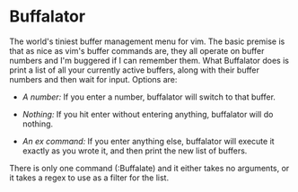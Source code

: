 # Buffalator

The world's tiniest buffer management menu for vim. The basic premise is that
as nice as vim's buffer commands are, they all operate on buffer numbers and I'm
buggered if I can remember them. What Buffalator does is print a list of all
your currently active buffers, along with their buffer numbers and then wait for
input. Options are:

- *A number:* If you enter a number, buffalator will switch to that buffer.

- *Nothing:* If you hit enter without entering anything, buffalator will do
  nothing.

- *An ex command:* If you enter anything else, buffalator will execute it
  exactly as you wrote it, and then print the new list of buffers.

There is only one command (:Buffalate) and it either takes no arguments, or it
takes a regex to use as a filter for the list.

